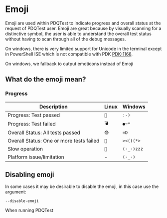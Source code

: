 # Emoji

Emoji are used within PDQTest to indicate progress and overall status at the 
request of PDQTest user.  Emoji are great because by visually scanning for a
distinctive symbol, the user is able to understand the overall test status
without having to scan through all of the debug messages.

On windows, there is very limited support for Unicode in the terminal except in
PowerShell ISE which is not compatible with PDK
[PDK-1168](https://tickets.puppetlabs.com/browse/PDK-1168).

On windows, we fallback to output emoticons instead of Emoji

## What do the emoji mean?

### Progress

| Description                              | Linux | Windows   |
| ---                                      | ---   | ---        |
| Progress: Test passed                    | `😬`  | `:-)`      |
| Progress: Test failed                    | `💣`  | `●~*`      |
| Overall Status: All tests passed         | `😎`  | `=D`       |
| Overall Status: One or more tests failed | `💩`  | `><(((*>`  |
| Slow operation                           | `🐌`  | `(-_-)zzz` |
| Platform issue/limitation                | -     | `(-_-)`    |


## Disabling emoji
In some cases it may be desirable to disable the emoji, in this case use the 
argument:

```
--disable-emoji
```

When running PDQTest
